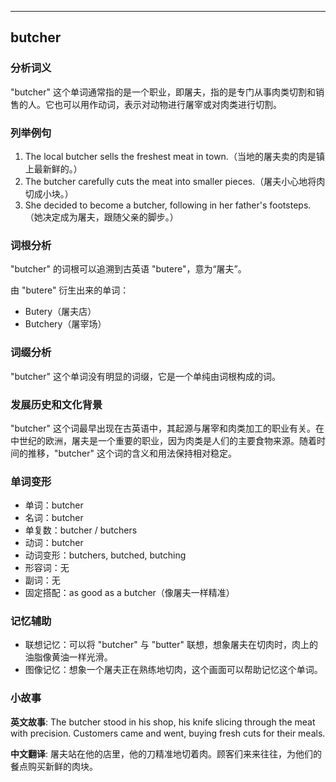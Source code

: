 
---------------
## butcher
### 分析词义
"butcher" 这个单词通常指的是一个职业，即屠夫，指的是专门从事肉类切割和销售的人。它也可以用作动词，表示对动物进行屠宰或对肉类进行切割。

### 列举例句
1. The local butcher sells the freshest meat in town.（当地的屠夫卖的肉是镇上最新鲜的。）
2. The butcher carefully cuts the meat into smaller pieces.（屠夫小心地将肉切成小块。）
3. She decided to become a butcher, following in her father's footsteps.（她决定成为屠夫，跟随父亲的脚步。）

### 词根分析
"butcher" 的词根可以追溯到古英语 "butere"，意为“屠夫”。

由 "butere" 衍生出来的单词：
- Butery（屠夫店）
- Butchery（屠宰场）

### 词缀分析
"butcher" 这个单词没有明显的词缀，它是一个单纯由词根构成的词。

### 发展历史和文化背景
"butcher" 这个词最早出现在古英语中，其起源与屠宰和肉类加工的职业有关。在中世纪的欧洲，屠夫是一个重要的职业，因为肉类是人们的主要食物来源。随着时间的推移，"butcher" 这个词的含义和用法保持相对稳定。

### 单词变形
- 单词：butcher
- 名词：butcher
- 单复数：butcher / butchers
- 动词：butcher
- 动词变形：butchers, butched, butching
- 形容词：无
- 副词：无
- 固定搭配：as good as a butcher（像屠夫一样精准）

### 记忆辅助
- 联想记忆：可以将 "butcher" 与 "butter" 联想，想象屠夫在切肉时，肉上的油脂像黄油一样光滑。
- 图像记忆：想象一个屠夫正在熟练地切肉，这个画面可以帮助记忆这个单词。

### 小故事
**英文故事**:
The butcher stood in his shop, his knife slicing through the meat with precision. Customers came and went, buying fresh cuts for their meals.

**中文翻译**:
屠夫站在他的店里，他的刀精准地切着肉。顾客们来来往往，为他们的餐点购买新鲜的肉块。

